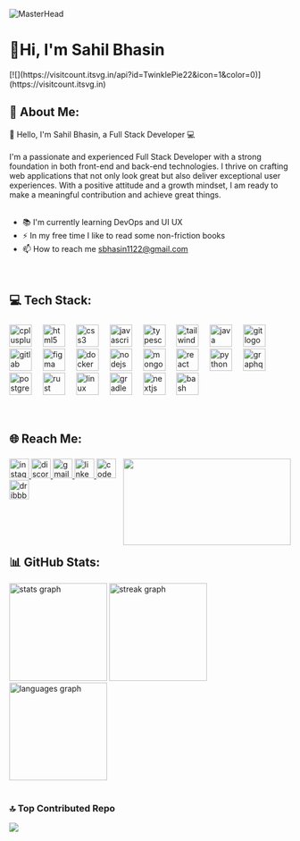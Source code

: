 ![MasterHead](https://user-images.githubusercontent.com/74038190/240304586-d48893bd-0757-481c-8d7e-ba3e163feae7.png)
<h1 align="left">👋Hi, I'm Sahil Bhasin</h1>
[![](https://visitcount.itsvg.in/api?id=TwinklePie22&icon=1&color=0)](https://visitcount.itsvg.in)

## 💫 About Me:
👋 Hello, I'm Sahil Bhasin, a Full Stack Developer 💻<br><br>I'm a passionate and experienced Full Stack Developer with a strong foundation in both front-end and back-end technologies. I thrive on crafting web applications that not only look great but also deliver exceptional user experiences. With a positive attitude and a growth mindset, I am ready to make a meaningful contribution and achieve great things.<br><br>
- 📚 I'm currently learning DevOps and UI UX<br>
- ⚡ In my free time I like to read some non-friction books<br>
- 📫 How to reach me sbhasin1122@gmail.com<br><br><br>

## 💻 Tech Stack:
###

<div align="left">
  <img src="https://cdn.jsdelivr.net/gh/devicons/devicon/icons/cplusplus/cplusplus-original.svg" height="40" alt="cplusplus logo"  />
  <img width="12" />
  <img src="https://cdn.jsdelivr.net/gh/devicons/devicon/icons/html5/html5-original.svg" height="40" alt="html5 logo"  />
  <img width="12" />
  <img src="https://cdn.jsdelivr.net/gh/devicons/devicon/icons/css3/css3-original.svg" height="40" alt="css3 logo"  />
  <img width="12" />
  <img src="https://cdn.jsdelivr.net/gh/devicons/devicon/icons/javascript/javascript-plain.svg" height="40" alt="javascript logo"  />
  <img width="12" />
  <img src="https://cdn.jsdelivr.net/gh/devicons/devicon/icons/typescript/typescript-original.svg" height="40" alt="typescript logo"  />
  <img width="12" />
  <img src="https://cdn.jsdelivr.net/gh/devicons/devicon/icons/tailwindcss/tailwindcss-plain.svg" height="40" alt="tailwindcss logo"  />
  <img width="12" />
  <img src="https://cdn.jsdelivr.net/gh/devicons/devicon/icons/java/java-original.svg" height="40" alt="java logo"  />
  <img width="12" />
  <img src="https://cdn.jsdelivr.net/gh/devicons/devicon/icons/git/git-plain.svg" height="40" alt="git logo"  />
  <img width="12" />
  <img src="https://cdn.jsdelivr.net/gh/devicons/devicon/icons/gitlab/gitlab-original.svg" height="40" alt="gitlab logo"  />
  <img width="12" />
  <img src="https://cdn.jsdelivr.net/gh/devicons/devicon/icons/figma/figma-original.svg" height="40" alt="figma logo"  />
  <img width="12" />
  <img src="https://cdn.jsdelivr.net/gh/devicons/devicon/icons/docker/docker-plain.svg" height="40" alt="docker logo"  />
  <img width="12" />
  <img src="https://cdn.jsdelivr.net/gh/devicons/devicon/icons/nodejs/nodejs-plain.svg" height="40" alt="nodejs logo"  />
  <img width="12" />
  <img src="https://cdn.jsdelivr.net/gh/devicons/devicon/icons/mongodb/mongodb-plain.svg" height="40" alt="mongodb logo"  />
  <img width="12" />
  <img src="https://cdn.jsdelivr.net/gh/devicons/devicon/icons/react/react-original.svg" height="40" alt="react logo"  />
  <img width="12" />
  <img src="https://cdn.jsdelivr.net/gh/devicons/devicon/icons/python/python-plain.svg" height="40" alt="python logo"  />
  <img width="12" />
  <img src="https://cdn.jsdelivr.net/gh/devicons/devicon/icons/graphql/graphql-plain.svg" height="40" alt="graphql logo"  />
  <img width="12" />
  <img src="https://cdn.jsdelivr.net/gh/devicons/devicon/icons/postgresql/postgresql-plain.svg" height="40" alt="postgresql logo"  />
  <img width="12" />
  <img src="https://cdn.simpleicons.org/rust/000000" height="40" alt="rust logo"  />
  <img width="12" />
  <img src="https://cdn.jsdelivr.net/gh/devicons/devicon/icons/linux/linux-plain.svg" height="40" alt="linux logo"  />
  <img width="12" />
  <img src="https://cdn.jsdelivr.net/gh/devicons/devicon/icons/gradle/gradle-plain.svg" height="40" alt="gradle logo"  />
  <img width="12" />
  <img src="https://cdn.jsdelivr.net/gh/devicons/devicon/icons/nextjs/nextjs-original-wordmark.svg" height="40" alt="nextjs logo"  />
  <img width="12" />
  <img src="https://cdn.jsdelivr.net/gh/devicons/devicon/icons/bash/bash-original.svg" height="40" alt="bash logo"  />
</div><br><br>

## 🌐 Reach Me:
###

<img align="right" height="155" src="https://user-images.githubusercontent.com/74038190/212750155-3ceddfbd-19d3-40a3-87af-8d329c8323c4.gif" width="300" height="290" />

###

<div align="left">
  <a href="https://www.instagram.com/sahilbhasin._/" target="_blank">
    <img src="https://img.shields.io/static/v1?message=Instagram&logo=instagram&label=&color=E4405F&logoColor=white&labelColor=&style=for-the-badge" height="35" alt="instagram logo"  />
  </a>
  <a href="discordapp.com/users/681816680292286474" target="_blank">
    <img src="https://img.shields.io/static/v1?message=Discord&logo=discord&label=&color=7289DA&logoColor=white&labelColor=&style=for-the-badge" height="35" alt="discord logo"  />
  </a>
  <a href="sbhasin1122@gmail.com" target="_blank">
    <img src="https://img.shields.io/static/v1?message=Gmail&logo=gmail&label=&color=D14836&logoColor=white&labelColor=&style=for-the-badge" height="35" alt="gmail logo"  />
  </a>
  <a href="https://www.linkedin.com/in/sahil-bhasin22/" target="_blank">
    <img src="https://img.shields.io/static/v1?message=LinkedIn&logo=linkedin&label=&color=0077B5&logoColor=white&labelColor=&style=for-the-badge" height="35" alt="linkedin logo" />
  </a>
  <img src="https://img.shields.io/static/v1?message=Codesandbox&logo=codesandbox&label=&color=040404&logoColor=DBDBDB&labelColor=&style=for-the-badge" height="35" alt="codesandbox logo"  />
  <img src="https://img.shields.io/static/v1?message=Dribbble&logo=dribbble&label=&color=EA4C89&logoColor=white&labelColor=&style=for-the-badge" height="35" alt="dribbble logo"  />
</div>
<br><br><br><br>

## 📊 GitHub Stats:
<div align="left">
  <img src="https://github-readme-stats.vercel.app/api?username=TwinklePie22&hide_title=false&hide_rank=false&show_icons=true&include_all_commits=true&count_private=true&disable_animations=false&theme=tokyonight&locale=en&hide_border=true" height="175" alt="stats graph"  />
  <img src="https://streak-stats.demolab.com?user=TwinklePie22&locale=en&mode=daily&theme=tokyonight&hide_border=true&border_radius=8" height="175" alt="streak graph"  />
  <img src="https://github-readme-stats.vercel.app/api/top-langs?username=TwinklePie22&locale=en&hide_title=false&layout=compact&card_width=320&langs_count=6&theme=tokyonight&hide_border=true" height="175" alt="languages graph"  />
</div><br>

### 🔝 Top Contributed Repo
![](https://github-contributor-stats.vercel.app/api?username=TwinklePie22&limit=5&theme=tokyonight&combine_all_yearly_contributions=true)
